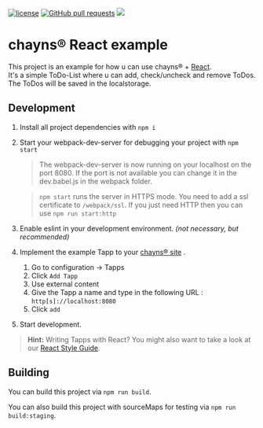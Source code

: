 [![license](https://img.shields.io/github/license/TobitSoftware/chayns-react-todo-example.svg)]() [![GitHub pull requests](https://img.shields.io/github/issues-pr/TobitSoftware/chayns-react-todo-example.svg)]() [![](https://img.shields.io/github/issues-pr-closed-raw/TobitSoftware/chayns-react-todo-example.svg)]()


chayns® React example
===================
This project is an example for how u can use chayns® + [React][4]. <br>
It's a simple ToDo-List where u can add, check/uncheck and remove ToDos. The ToDos will be saved in the localstorage.

Development
-------------
1. Install all project dependencies with  `npm i`
2. Start your webpack-dev-server for debugging your project with `npm start`
    > The webpack-dev-server is now running on your localhost on the port 8080. If the port is not available you can change it in the dev.babel.js in the webpack folder. 

    > `npm start` runs the server in HTTPS mode. You need to add a ssl certificate to `/webpack/ssl`. If you just need HTTP then you can use `npm run start:http`
3. Enable eslint in your development environment. *(not necessary, but recommended)*
4. Implement the example Tapp to your [chayns® site][3] .
    1. Go to configuration -> Tapps
    2. Click `Add Tapp`
    3. Use external content
    4. Give the Tapp a name and type in the following URL : `http[s]://localhost:8080`
    5. Click `add`
5. Start development.

> **Hint:** Writing Tapps with React? You might also want to take a look at our [React Style Guide][2].

Building
---------
You can build this project via `npm run build`.

You can also build this project with sourceMaps for testing via `npm run build:staging`.

 [1]: https://nodejs.org/en/
 [2]: https://github.com/TobitSoftware/chayns-guides/blob/master/TobitReactJsxStyleGuide.md
 [3]: https://chayns.net
 [4]: https://reactjs.org/
